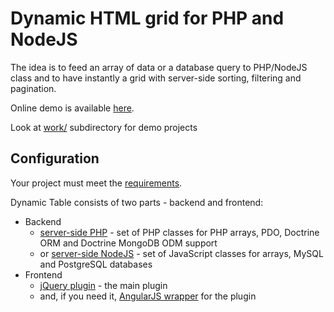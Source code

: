 Dynamic HTML grid for PHP and NodeJS
====================================

The idea is to feed an array of data or a database query to PHP/NodeJS class and to have instantly a grid with server-side sorting, filtering and pagination.

Online demo is available [here](http://demo.daemon-notes.com/dynamic-table/).

Look at [work/](work/) subdirectory for demo projects


Configuration
-------------

Your project must meet the [requirements](docs/requirements.md).

Dynamic Table consists of two parts - backend and frontend:
 * Backend
   * [server-side PHP](docs/php.md) - set of PHP classes for PHP arrays, PDO, Doctrine ORM and Doctrine MongoDB ODM support
   * or [server-side NodeJS](docs/nodejs.md) - set of JavaScript classes for arrays, MySQL and PostgreSQL databases
 * Frontend
   * [jQuery plugin](docs/front-side-plugin.md) - the main plugin
   * and, if you need it, [AngularJS wrapper](docs/front-side-wrapper.md) for the plugin
